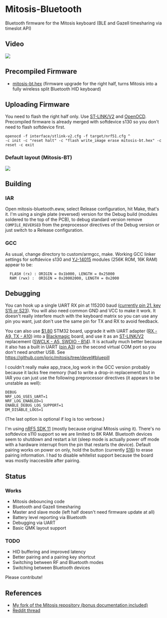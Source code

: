 # Mitosis-Bluetooth

Bluetooth firmware for the Mitosis keyboard (BLE and Gazell timesharing via timeslot API)

## Video

[![](http://img.youtube.com/vi/Qv22OyWb81g/0.jpg)](https://youtu.be/Qv22OyWb81g)

## Precompiled Firmware

* [mitosis-bt.hex] (firmware upgrade for the right half, turns Mitosis into a fully wireless split Bluetooth HID keyboard)

## Uploading Firmware

You need to flash the right half only.
Use [ST-LINK/V2] and [OpenOCD].
Precompiled firmware is already merged with softdevice s130 so you don't need to flash softdevice first.

```
openocd -f interface/stlink-v2.cfg -f target/nrf51.cfg ^
-c init -c "reset halt" -c "flash write_image erase mitosis-bt.hex" -c reset -c exit
```

### Default layout (Mitosis-BT)

[![](https://kle-render.herokuapp.com/api/3f5dd1c848bb9a7a723161ad5e0c8e39?4)](http://www.keyboard-layout-editor.com/#/gists/3f5dd1c848bb9a7a723161ad5e0c8e39)

## Building

### IAR

Open mitosis-bluetooth.eww, select Release configuration, hit Make, that's it.
I'm using a single plate (reversed) version for the Debug build (modules soldered to the top of the PCB),
to debug standard version remove `COMPILE_REVERSED` from the preprocessor directives of the Debug version
or just switch to a Release configuration.

### GCC

As usual, change directory to custom/armgcc, make.
Working GCC linker settings for softdevice s130 and [YJ-14015] modules (256K ROM, 16K RAM) appear to be:
```
  FLASH (rx) : ORIGIN = 0x1b000, LENGTH = 0x25000
  RAM (rwx) :  ORIGIN = 0x20002000, LENGTH = 0x2000
```

## Debugging

You can hook up a single UART RX pin at 115200 baud ([currently pin 21, key S15 or S23](https://i.imgur.com/apx8W8W.png)).
You will also need common GND and VCC to make it work. It doesn't really interfere much with the keyboard matrix so you can use any pin you want,
just don't use the same pin for TX and RX to avoid feedback.

You can also use [$1.80](https://www.aliexpress.com/item//32583160323.html) STM32 board,
upgrade it with UART adapter ([RX - A9, TX - A10](https://i.imgur.com/sLyYM27.jpg))
into a [Blackmagic] board,
and use it as an [ST-LINK/V2] replacement ([SWCLK - A5, SWDIO - B14](https://i.imgur.com/Ikt8yZz.jpg)).
It is actually much better because it also has a built in UART ([pin A3][pinout])
on the second virtual COM port so you don't need another USB.
See https://github.com/joric/mitosis/tree/devel#bluepill

I couldn't really make app_trace_log work in the GCC version probably because it lacks free memory
(had to write a drop-in replacement)
but in IAR you can just use the following preprocessor directives (it appears to be unstable as well):

```
DEBUG
NRF_LOG_USES_UART=1
NRF_LOG_ENABLED=1
ENABLE_DEBUG_LOG_SUPPORT=1
DM_DISABLE_LOGS=1
```

(The last option is optional if log is too verbose.)

I'm using [nRF5 SDK 11] (mostly because original Mitosis using it).
There's no softdevice s110 support so we are limited to 8K RAM.
Bluetooth devices seem to shutdown and restart a lot (sleep mode is actually power off mode
with a hardware interrupt from the pin that restarts the device).
Default pairing works on power on only, hold the button (currently [S16][pinout])
to erase pairing information.
I had to disable whitelist support because the board was mostly inaccesible after pairing.

## Status

### Works

* Mitosis debouncing code
* Bluetooth and Gazell timesharing
* Master and slave mode (left half doesn't need firmware update at all)
* Battery level reporting via Bluetooth
* Debugging via UART
* Basic QMK layout support

### TODO

* HID buffering and improved latency
* Better pairing and a pairing key shortcut
* Switching between RF and Bluetooth modes
* Switching between Bluetooth devices

Please contribute!

## References

* [My fork of the Mitosis repository (bonus documentation included)](https://github.com/joric/mitosis/tree/devel)
* [Reddit thread](https://redd.it/91s4pu)

[mitosis-bt.hex]: https://raw.githubusercontent.com/joric/mitosis/devel/precompiled_iar/mitosis-bt.hex
[ST-LINK/V2]: http://www.ebay.com/itm/331803020521
[OpenOCD]: http://www.freddiechopin.info/en/download/category/10-openocd-dev
[YJ-14015]: https://www.ebay.com/itm/282575577879
[Blackmagic]: https://gojimmypi.blogspot.com/2017/07/BluePill-STM32F103-to-BlackMagic-Probe.html
[nRF5 SDK 11]: https://developer.nordicsemi.com/nRF5_SDK/nRF5_SDK_v11.x.x/nRF5_SDK_11.0.0_89a8197.zip
[pinout]: https://i.imgur.com/6jPsgzv.jpg
